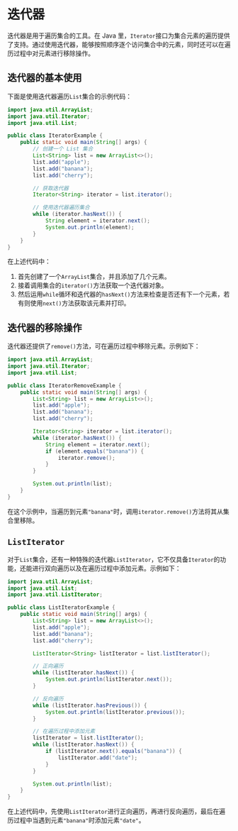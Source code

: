 # 迭代器

迭代器是用于遍历集合的工具。在 Java 里，`Iterator`接口为集合元素的遍历提供了支持。通过使用迭代器，能够按照顺序逐个访问集合中的元素，同时还可以在遍历过程中对元素进行移除操作。

## 迭代器的基本使用
下面是使用迭代器遍历`List`集合的示例代码：
```java
import java.util.ArrayList;
import java.util.Iterator;
import java.util.List;

public class IteratorExample {
    public static void main(String[] args) {
        // 创建一个 List 集合
        List<String> list = new ArrayList<>();
        list.add("apple");
        list.add("banana");
        list.add("cherry");

        // 获取迭代器
        Iterator<String> iterator = list.iterator();

        // 使用迭代器遍历集合
        while (iterator.hasNext()) {
            String element = iterator.next();
            System.out.println(element);
        }
    }
}
```
在上述代码中：
1. 首先创建了一个`ArrayList`集合，并且添加了几个元素。
2. 接着调用集合的`iterator()`方法获取一个迭代器对象。
3. 然后运用`while`循环和迭代器的`hasNext()`方法来检查是否还有下一个元素，若有则使用`next()`方法获取该元素并打印。

## 迭代器的移除操作
迭代器还提供了`remove()`方法，可在遍历过程中移除元素。示例如下：
```java
import java.util.ArrayList;
import java.util.Iterator;
import java.util.List;

public class IteratorRemoveExample {
    public static void main(String[] args) {
        List<String> list = new ArrayList<>();
        list.add("apple");
        list.add("banana");
        list.add("cherry");

        Iterator<String> iterator = list.iterator();
        while (iterator.hasNext()) {
            String element = iterator.next();
            if (element.equals("banana")) {
                iterator.remove();
            }
        }

        System.out.println(list);
    }
}
```
在这个示例中，当遍历到元素`"banana"`时，调用`iterator.remove()`方法将其从集合里移除。

## `ListIterator`
对于`List`集合，还有一种特殊的迭代器`ListIterator`，它不仅具备`Iterator`的功能，还能进行双向遍历以及在遍历过程中添加元素。示例如下：
```java
import java.util.ArrayList;
import java.util.List;
import java.util.ListIterator;

public class ListIteratorExample {
    public static void main(String[] args) {
        List<String> list = new ArrayList<>();
        list.add("apple");
        list.add("banana");
        list.add("cherry");

        ListIterator<String> listIterator = list.listIterator();

        // 正向遍历
        while (listIterator.hasNext()) {
            System.out.println(listIterator.next());
        }

        // 反向遍历
        while (listIterator.hasPrevious()) {
            System.out.println(listIterator.previous());
        }

        // 在遍历过程中添加元素
        listIterator = list.listIterator();
        while (listIterator.hasNext()) {
            if (listIterator.next().equals("banana")) {
                listIterator.add("date");
            }
        }

        System.out.println(list);
    }
}
```
在上述代码中，先使用`ListIterator`进行正向遍历，再进行反向遍历，最后在遍历过程中当遇到元素`"banana"`时添加元素`"date"`。 

